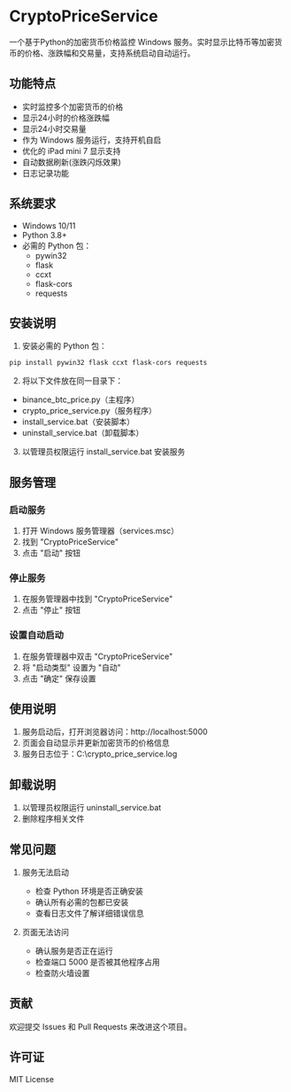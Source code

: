 # CryptoPriceService

一个基于Python的加密货币价格监控 Windows 服务。实时显示比特币等加密货币的价格、涨跌幅和交易量，支持系统启动自动运行。

## 功能特点

- 实时监控多个加密货币的价格
- 显示24小时的价格涨跌幅
- 显示24小时交易量
- 作为 Windows 服务运行，支持开机自启
- 优化的 iPad mini 7 显示支持
- 自动数据刷新(涨跌闪烁效果)
- 日志记录功能

## 系统要求

- Windows 10/11
- Python 3.8+
- 必需的 Python 包：
  - pywin32
  - flask
  - ccxt
  - flask-cors
  - requests

## 安装说明

1. 安装必需的 Python 包：
```bash
pip install pywin32 flask ccxt flask-cors requests
```

2. 将以下文件放在同一目录下：
- binance_btc_price.py（主程序）
- crypto_price_service.py（服务程序）
- install_service.bat（安装脚本）
- uninstall_service.bat（卸载脚本）

3. 以管理员权限运行 install_service.bat 安装服务

## 服务管理

### 启动服务
1. 打开 Windows 服务管理器（services.msc）
2. 找到 "CryptoPriceService"
3. 点击 "启动" 按钮

### 停止服务
1. 在服务管理器中找到 "CryptoPriceService"
2. 点击 "停止" 按钮

### 设置自动启动
1. 在服务管理器中双击 "CryptoPriceService"
2. 将 "启动类型" 设置为 "自动"
3. 点击 "确定" 保存设置

## 使用说明

1. 服务启动后，打开浏览器访问：http://localhost:5000
2. 页面会自动显示并更新加密货币的价格信息
3. 服务日志位于：C:\crypto_price_service.log

## 卸载说明

1. 以管理员权限运行 uninstall_service.bat
2. 删除程序相关文件

## 常见问题

1. 服务无法启动
   - 检查 Python 环境是否正确安装
   - 确认所有必需的包都已安装
   - 查看日志文件了解详细错误信息

2. 页面无法访问
   - 确认服务是否正在运行
   - 检查端口 5000 是否被其他程序占用
   - 检查防火墙设置

## 贡献

欢迎提交 Issues 和 Pull Requests 来改进这个项目。

## 许可证

MIT License